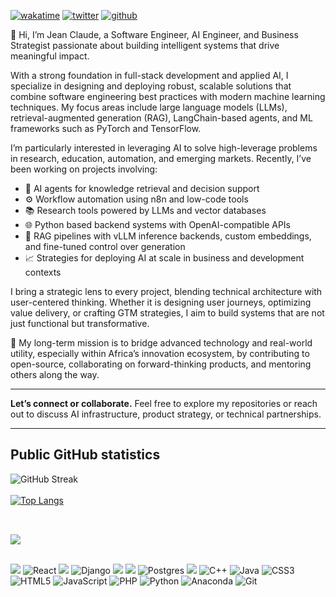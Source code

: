 [![wakatime](https://wakatime.com/badge/user/ef27af5b-4eed-4e87-8eb4-dcd287cfdfd3.svg)](https://wakatime.com/@ef27af5b-4eed-4e87-8eb4-dcd287cfdfd3)
[![twitter](https://img.shields.io/twitter/follow/hicodev?label=followers&logo=twitter&color=%23007ec6&style=plastic)](https://twitter.com/@hicodev)
[![github](https://img.shields.io/github/followers/hicodev-rw?logo=github&style=plastic)](https://github.com/hicodev-rw?tab=followers)


👋 Hi, I’m Jean Claude, a Software Engineer, AI Engineer, and Business Strategist passionate about building intelligent systems that drive meaningful impact.

With a strong foundation in full-stack development and applied AI, I specialize in designing and deploying robust, scalable solutions that combine software engineering best practices with modern machine learning techniques. My focus areas include large language models (LLMs), retrieval-augmented generation (RAG), LangChain-based agents, and ML frameworks such as PyTorch and TensorFlow.

I’m particularly interested in leveraging AI to solve high-leverage problems in research, education, automation, and emerging markets. Recently, I’ve been working on projects involving:

* 🧠 AI agents for knowledge retrieval and decision support
* ⚙️ Workflow automation using n8n and low-code tools
* 📚 Research tools powered by LLMs and vector databases
* 🌐 Python based backend systems with OpenAI-compatible APIs
* 🤖 RAG pipelines with vLLM inference backends, custom embeddings, and fine-tuned control over generation
* 📈 Strategies for deploying AI at scale in business and development contexts

I bring a strategic lens to every project, blending technical architecture with user-centered thinking. Whether it is designing user journeys, optimizing value delivery, or crafting GTM strategies, I aim to build systems that are not just functional but transformative.

🧭 My long-term mission is to bridge advanced technology and real-world utility, especially within Africa’s innovation ecosystem, by contributing to open-source, collaborating on forward-thinking products, and mentoring others along the way.

---

**Let’s connect or collaborate.**
Feel free to explore my repositories or reach out to discuss AI infrastructure, product strategy, or technical partnerships.

---

## Public GitHub statistics<br>
![GitHub Streak](https://github-readme-streak-stats.herokuapp.com/?user=hicodev-rw&show_icons=true&theme=blue-green) <br/><br/>
[![Top Langs](https://github-readme-stats.vercel.app/api/top-langs/?username=hicodev-rw&layout=compact&theme=blue-green)](https://github.com/hicodev-rw/github-readme-stats)
<br/><br/>

## 
![](https://komarev.com/ghpvc/?username=cjhirwa)
<br />
<br />

![](https://img.shields.io/badge/Node.js-339933?style=for-the-badge&logo=nodedotjs&logoColor=white)
![React](https://img.shields.io/badge/react-%2320232a.svg?style=for-the-badge&logo=react&logoColor=%2361DAFB)
![](https://img.shields.io/badge/Express.js-000000?style=for-the-badge&logo=express&logoColor=white)
![Django](https://img.shields.io/badge/django-%23092E20.svg?style=for-the-badge&logo=django&logoColor=white)
![](https://img.shields.io/badge/Bootstrap-563D7C?style=for-the-badge&logo=bootstrap&logoColor=white)
![](https://img.shields.io/badge/MongoDB-4EA94B?style=for-the-badge&logo=mongodb&logoColor=white)
![Postgres](https://img.shields.io/badge/postgres-%23316192.svg?style=for-the-badge&logo=postgresql&logoColor=white)
![](https://img.shields.io/badge/MySQL-005C84?style=for-the-badge&logo=mysql&logoColor=white)
![C++](https://img.shields.io/badge/c++-%2300599C.svg?style=for-the-badge&logo=c%2B%2B&logoColor=white)
![Java](https://img.shields.io/badge/java-%23ED8B00.svg?style=for-the-badge&logo=java&logoColor=white)
![CSS3](https://img.shields.io/badge/css3-%231572B6.svg?style=for-the-badge&logo=css3&logoColor=white)
![HTML5](https://img.shields.io/badge/html5-%23E34F26.svg?style=for-the-badge&logo=html5&logoColor=white)
![JavaScript](https://img.shields.io/badge/javascript-%23323330.svg?style=for-the-badge&logo=javascript&logoColor=%23F7DF1E)
![PHP](https://img.shields.io/badge/php-%23777BB4.svg?style=for-the-badge&logo=php&logoColor=white)
![Python](https://img.shields.io/badge/python-3670A0?style=for-the-badge&logo=python&logoColor=ffdd54)
![Anaconda](https://img.shields.io/badge/Anaconda-%2344A833.svg?style=for-the-badge&logo=anaconda&logoColor=white)
![Git](https://img.shields.io/badge/git-%23F05033.svg?style=for-the-badge&logo=git&logoColor=white)
